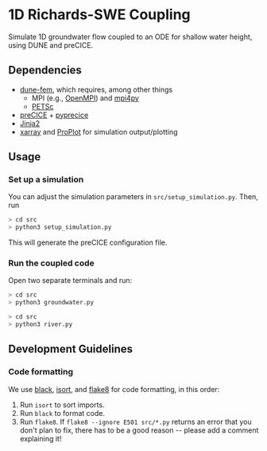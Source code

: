 # 1D Richards-SWE Coupling

Simulate 1D groundwater flow coupled to an ODE for shallow water height, using DUNE and preCICE.

## Dependencies

- [dune-fem](https://pypi.org/project/dune-fem/), which requires, among other things
  - MPI (e.g., [OpenMPI](https://www.open-mpi.org/)) and [mpi4py](https://mpi4py.readthedocs.io/en/stable/)
  - [PETSc](https://petsc.org/release/)
- [preCICE](https://github.com/precice/precice) + [pyprecice](https://pypi.org/project/pyprecice/)
- [Jinja2](https://pypi.org/project/Jinja2/)
- [xarray](https://xarray.dev/) and [ProPlot](https://proplot.readthedocs.io/en/latest/index.html) for simulation output/plotting

## Usage

### Set up a simulation

You can adjust the simulation parameters in `src/setup_simulation.py`.
Then, run
```bash
> cd src
> python3 setup_simulation.py
```

This will generate the preCICE configuration file.

### Run the coupled code

Open two separate terminals and run:

```bash
> cd src
> python3 groundwater.py
```

```bash
> cd src
> python3 river.py
```

## Development Guidelines

### Code formatting

We use [black](https://black.readthedocs.io/en/stable/), [isort](https://pycqa.github.io/isort/), and [flake8](https://flake8.pycqa.org/en/latest/) for code formatting, in this order:
1. Run `isort` to sort imports.
2. Run `black` to format code.
3. Run `flake8`. If `flake8 --ignore E501 src/*.py` returns an error that you don't plan to fix, there has to be a good reason -- please add a comment explaining it!
